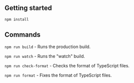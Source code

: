 ## Getting started

```bash
npm install
```

## Commands

`npm run build` - Runs the production build.

`npm run watch` - Runs the "watch" build.

`npm run check-format` - Checks the format of TypeScript files.

`npm run format` - Fixes the format of TypeScript files.
